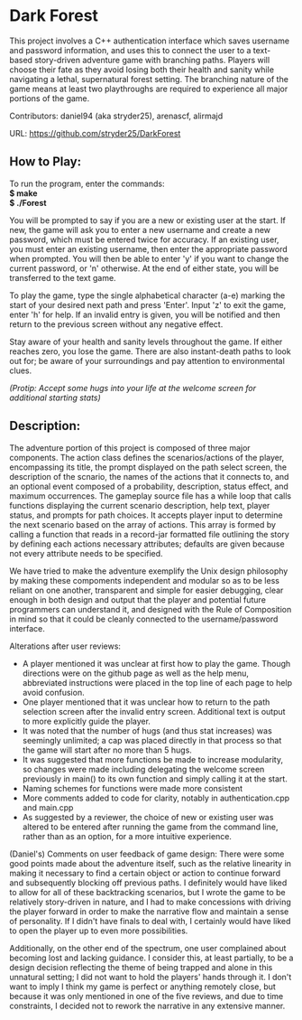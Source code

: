 Dark Forest
===========

This project involves a C++ authentication interface which saves username and password information, and uses this to connect the user to a text-based story-driven adventure game with branching paths. Players will choose their fate as they avoid losing both their health and sanity while navigating a lethal, supernatural forest setting. The branching nature of the game means at least two playthroughs are required to experience all major portions of the game.

<!-- more -->

Contributors: daniel94 (aka stryder25), arenascf, alirmajd

URL: https://github.com/stryder25/DarkForest


How to Play:
--------------

To run the program, enter the commands:   
__$ make   
$ ./Forest__

You will be prompted to say if you are a new or existing user at the start. If new, the game will ask you to enter a new username and create a new password, which must be entered twice for accuracy. If an existing user, you must enter an existing username, then enter the appropriate password when prompted. You will then be able to enter 'y' if you want to change the current password, or 'n' otherwise. At the end of either state, you will be transferred to the text game. 

To play the game, type the single alphabetical character (a-e) marking the start of your desired next path and press 'Enter'. Input 'z' to exit the game, enter 'h' for help. If an invalid entry is given, you will be notified and then return to the previous screen without any negative effect. 

Stay aware of your health and sanity levels throughout the game. If either reaches zero, you lose the game. There are also instant-death paths to look out for; be aware of your surroundings and pay attention to environmental clues. 

*(Protip: Accept some hugs into your life at the welcome screen for additional starting stats)*

Description:
-----------

The adventure portion of this project is composed of three major components. The action class defines the scenarios/actions of the player, encompassing its title, the prompt displayed on the path select screen, the description of the scnario, the names of the actions that it connects to, and an optional event composed of a probability, description, status effect, and maximum occurrences. The gameplay source file has a while loop that calls functions displaying the current scenario description, help text, player status, and prompts for path choices. It accepts player input to determine the next scenario based on the array of actions. This array is formed by calling a function that reads in a record-jar formatted file outlining the story by defining each actions necessary attributes; defaults are given because not every attribute needs to be specified.
 
We have tried to make the adventure exemplify the Unix design philosophy by making these compoments independent and modular so as to be less reliant on one another, transparent and simple for easier debugging, clear enough in both design and output that the player and potential future programmers can understand it, and designed with the Rule of Composition in mind so that it could be cleanly connected to the username/password interface.  

Alterations after user reviews:
- A player mentioned it was unclear at first how to play the game. Though directions were on the github page as well as the help menu, abbreviated instructions were placed in the top line of each page to help avoid confusion.
- One player mentioned that it was unclear how to return to the path selection screen after the invalid entry screen. Additional text is output to more explicitly guide the player.
- It was noted that the number of hugs (and thus stat increases) was seemingly unlimited; a cap was placed directly in that process so that the game will start after no more than 5 hugs.
- It was suggested that more functions be made to increase modularity, so changes were made including delegating the welcome screen previously in main() to its own function and simply calling it at the start.
- Naming schemes for functions were made more consistent
- More comments added to code for clarity, notably in authentication.cpp and main.cpp
- As suggested by a reviewer, the choice of new or existing user was altered to be entered after running the game from the command line, rather than as an option, for a more intuitive experience.

(Daniel's) Comments on user feedback of game design: There were some good points made about the adventure itself, such as the relative linearity in making it necessary to find a certain object or action to continue forward and subsequently blocking off previous paths. I definitely would have liked to allow for all of these backtracking scenarios, but I wrote the game to be relatively story-driven in nature, and I had to make concessions with driving the player forward in order to make the narrative flow and maintain a sense of personality. If I didn't have finals to deal with, I certainly would have liked to open the player up to even more possibilities.

Additionally, on the other end of the spectrum, one user complained about becoming lost and lacking guidance. I consider this, at least partially, to be a design decision reflecting the theme of being trapped and alone in this unnatural setting; I did not want to hold the players' hands through it. I don't want to imply I think my game is perfect or anything remotely close, but because it was only mentioned in one of the five reviews, and due to time constraints, I decided not to rework the narrative in any extensive manner.
